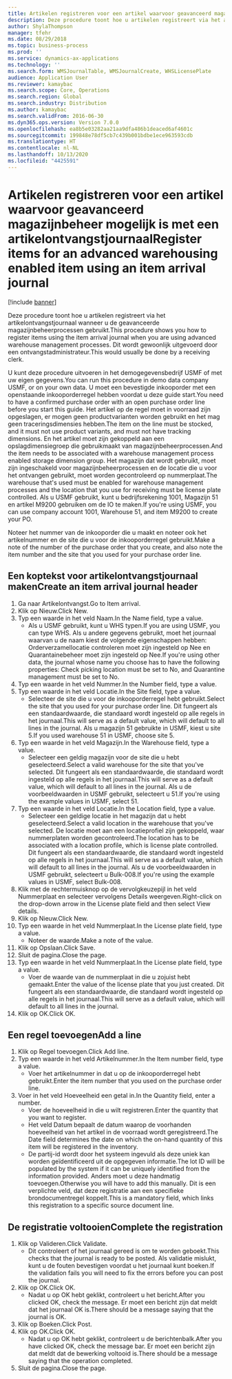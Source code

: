 ```yaml
---
title: Artikelen registreren voor een artikel waarvoor geavanceerd magazijnbeheer mogelijk is met een artikelontvangstjournaal
description: Deze procedure toont hoe u artikelen registreert via het artikelontvangstjournaal wanneer u de geavanceerde magazijnbeheerprocessen gebruikt.
author: ShylaThompson
manager: tfehr
ms.date: 08/29/2018
ms.topic: business-process
ms.prod: ''
ms.service: dynamics-ax-applications
ms.technology: ''
ms.search.form: WMSJournalTable, WMSJournalCreate, WHSLicensePlate
audience: Application User
ms.reviewer: kamaybac
ms.search.scope: Core, Operations
ms.search.region: Global
ms.search.industry: Distribution
ms.author: kamaybac
ms.search.validFrom: 2016-06-30
ms.dyn365.ops.version: Version 7.0.0
ms.openlocfilehash: ea8b5e03282aa21aa9dfa486b1deaced6af4601c
ms.sourcegitcommit: 199848e78df5cb7c439b001bdbe1ece963593cdb
ms.translationtype: HT
ms.contentlocale: nl-NL
ms.lasthandoff: 10/13/2020
ms.locfileid: "4425591"
---
```

# <a name="register-items-for-an-advanced-warehousing-enabled-item-using-an-item-arrival-journal"></a><span data-ttu-id="aacf9-103">Artikelen registreren voor een artikel waarvoor geavanceerd magazijnbeheer mogelijk is met een artikelontvangstjournaal</span><span class="sxs-lookup"><span data-stu-id="aacf9-103">Register items for an advanced warehousing enabled item using an item arrival journal</span></span>

[!include [banner](../../includes/banner.md)]

<span data-ttu-id="aacf9-104">Deze procedure toont hoe u artikelen registreert via het artikelontvangstjournaal wanneer u de geavanceerde magazijnbeheerprocessen gebruikt.</span><span class="sxs-lookup"><span data-stu-id="aacf9-104">This procedure shows you how to register items using the item arrival journal when you are using advanced warehouse management processes.</span></span> <span data-ttu-id="aacf9-105">Dit wordt gewoonlijk uitgevoerd door een ontvangstadministrateur.</span><span class="sxs-lookup"><span data-stu-id="aacf9-105">This would usually be done by a receiving clerk.</span></span> 

<span data-ttu-id="aacf9-106">U kunt deze procedure uitvoeren in het demogegevensbedrijf USMF of met uw eigen gegevens.</span><span class="sxs-lookup"><span data-stu-id="aacf9-106">You can run this procedure in demo data company USMF, or on your own data.</span></span> <span data-ttu-id="aacf9-107">U moet een bevestigde inkooporder met een openstaande inkooporderregel hebben voordat u deze guide start.</span><span class="sxs-lookup"><span data-stu-id="aacf9-107">You need to have a confirmed purchase order with an open purchase order line before you start this guide.</span></span> <span data-ttu-id="aacf9-108">Het artikel op de regel moet in voorraad zijn opgeslagen, er mogen geen productvarianten worden gebruikt en het mag geen traceringsdimensies hebben.</span><span class="sxs-lookup"><span data-stu-id="aacf9-108">The item on the line must be stocked, and it must not use product variants, and must not have tracking dimensions.</span></span> <span data-ttu-id="aacf9-109">En het artikel moet zijn gekoppeld aan een opslagdimensiegroep die gebruikmaakt van magazijnbeheerprocessen.</span><span class="sxs-lookup"><span data-stu-id="aacf9-109">And the item needs to be associated with a warehouse management process enabled storage dimension group.</span></span> <span data-ttu-id="aacf9-110">Het magazijn dat wordt gebruikt, moet zijn ingeschakeld voor magazijnbeheerprocessen en de locatie die u voor het ontvangen gebruikt, moet worden gecontroleerd op nummerplaat.</span><span class="sxs-lookup"><span data-stu-id="aacf9-110">The warehouse that's used must be enabled for warehouse management processes and the location that you use for receiving must be license plate controlled.</span></span> <span data-ttu-id="aacf9-111">Als u USMF gebruikt, kunt u bedrijfsrekening 1001, Magazijn 51 en artikel M9200 gebruiken om de IO te maken.</span><span class="sxs-lookup"><span data-stu-id="aacf9-111">If you're using USMF, you can use company account 1001, Warehouse 51, and item M9200 to create your PO.</span></span> 

<span data-ttu-id="aacf9-112">Noteer het nummer van de inkooporder die u maakt en noteer ook het artikelnummer en de site die u voor de inkooporderregel gebruikt.</span><span class="sxs-lookup"><span data-stu-id="aacf9-112">Make a note of the number of the purchase order that you create, and also note the item number and the site that you used for your purchase order line.</span></span>


## <a name="create-an-item-arrival-journal-header"></a><span data-ttu-id="aacf9-113">Een koptekst voor artikelontvangstjournaal maken</span><span class="sxs-lookup"><span data-stu-id="aacf9-113">Create an item arrival journal header</span></span>
1. <span data-ttu-id="aacf9-114">Ga naar Artikelontvangst.</span><span class="sxs-lookup"><span data-stu-id="aacf9-114">Go to Item arrival.</span></span>
2. <span data-ttu-id="aacf9-115">Klik op Nieuw.</span><span class="sxs-lookup"><span data-stu-id="aacf9-115">Click New.</span></span>
3. <span data-ttu-id="aacf9-116">Typ een waarde in het veld Naam.</span><span class="sxs-lookup"><span data-stu-id="aacf9-116">In the Name field, type a value.</span></span>
    * <span data-ttu-id="aacf9-117">Als u USMF gebruikt, kunt u WHS typen.</span><span class="sxs-lookup"><span data-stu-id="aacf9-117">If you are using USMF, you can type WHS.</span></span> <span data-ttu-id="aacf9-118">Als u andere gegevens gebruikt, moet het journaal waarvan u de naam kiest de volgende eigenschappen hebben: Orderverzamellocatie controleren moet zijn ingesteld op Nee en Quarantainebeheer moet zijn ingesteld op Nee.</span><span class="sxs-lookup"><span data-stu-id="aacf9-118">If you're using other data, the journal whose name you choose has to have the following properties: Check picking location must be set to No, and Quarantine management must be set to No.</span></span>  
4. <span data-ttu-id="aacf9-119">Typ een waarde in het veld Nummer.</span><span class="sxs-lookup"><span data-stu-id="aacf9-119">In the Number field, type a value.</span></span>
5. <span data-ttu-id="aacf9-120">Typ een waarde in het veld Locatie.</span><span class="sxs-lookup"><span data-stu-id="aacf9-120">In the Site field, type a value.</span></span>
    * <span data-ttu-id="aacf9-121">Selecteer de site die u voor de inkooporderregel hebt gebruikt.</span><span class="sxs-lookup"><span data-stu-id="aacf9-121">Select the site that you used for your purchase order line.</span></span> <span data-ttu-id="aacf9-122">Dit fungeert als een standaardwaarde, die standaard wordt ingesteld op alle regels in het journaal.</span><span class="sxs-lookup"><span data-stu-id="aacf9-122">This will serve as a default value, which will default to all lines in the journal.</span></span> <span data-ttu-id="aacf9-123">Als u magazijn 51 gebruikte in USMF, kiest u site 5.</span><span class="sxs-lookup"><span data-stu-id="aacf9-123">If you used warehouse 51 in USMF, choose site 5.</span></span>  
6. <span data-ttu-id="aacf9-124">Typ een waarde in het veld Magazijn.</span><span class="sxs-lookup"><span data-stu-id="aacf9-124">In the Warehouse field, type a value.</span></span>
    * <span data-ttu-id="aacf9-125">Selecteer een geldig magazijn voor de site die u hebt geselecteerd.</span><span class="sxs-lookup"><span data-stu-id="aacf9-125">Select a valid warehouse for the site that you've selected.</span></span> <span data-ttu-id="aacf9-126">Dit fungeert als een standaardwaarde, die standaard wordt ingesteld op alle regels in het journaal.</span><span class="sxs-lookup"><span data-stu-id="aacf9-126">This will serve as a default value, which will default to all lines in the journal.</span></span> <span data-ttu-id="aacf9-127">Als u de voorbeeldwaarden in USMF gebruikt, selecteert u 51.</span><span class="sxs-lookup"><span data-stu-id="aacf9-127">If you're using the example values in USMF, select 51.</span></span>  
7. <span data-ttu-id="aacf9-128">Typ een waarde in het veld Locatie.</span><span class="sxs-lookup"><span data-stu-id="aacf9-128">In the Location field, type a value.</span></span>
    * <span data-ttu-id="aacf9-129">Selecteer een geldige locatie in het magazijn dat u hebt geselecteerd.</span><span class="sxs-lookup"><span data-stu-id="aacf9-129">Select a valid location in the warehouse that you've selected.</span></span> <span data-ttu-id="aacf9-130">De locatie moet aan een locatieprofiel zijn gekoppeld, waar nummerplaten worden gecontroleerd.</span><span class="sxs-lookup"><span data-stu-id="aacf9-130">The location has to be associated with a location profile, which is license plate controlled.</span></span> <span data-ttu-id="aacf9-131">Dit fungeert als een standaardwaarde, die standaard wordt ingesteld op alle regels in het journaal.</span><span class="sxs-lookup"><span data-stu-id="aacf9-131">This will serve as a default value, which will default to all lines in the journal.</span></span> <span data-ttu-id="aacf9-132">Als u de voorbeeldwaarden in USMF gebruikt, selecteert u Bulk-008.</span><span class="sxs-lookup"><span data-stu-id="aacf9-132">If you're using the example values in USMF, select Bulk-008.</span></span>  
8. <span data-ttu-id="aacf9-133">Klik met de rechtermuisknop op de vervolgkeuzepijl in het veld Nummerplaat en selecteer vervolgens Details weergeven.</span><span class="sxs-lookup"><span data-stu-id="aacf9-133">Right-click on the drop-down arrow in the License plate field and then select View details.</span></span>
9. <span data-ttu-id="aacf9-134">Klik op Nieuw.</span><span class="sxs-lookup"><span data-stu-id="aacf9-134">Click New.</span></span>
10. <span data-ttu-id="aacf9-135">Typ een waarde in het veld Nummerplaat.</span><span class="sxs-lookup"><span data-stu-id="aacf9-135">In the License plate field, type a value.</span></span>
    * <span data-ttu-id="aacf9-136">Noteer de waarde.</span><span class="sxs-lookup"><span data-stu-id="aacf9-136">Make a note of the value.</span></span>  
11. <span data-ttu-id="aacf9-137">Klik op Opslaan.</span><span class="sxs-lookup"><span data-stu-id="aacf9-137">Click Save.</span></span>
12. <span data-ttu-id="aacf9-138">Sluit de pagina.</span><span class="sxs-lookup"><span data-stu-id="aacf9-138">Close the page.</span></span>
13. <span data-ttu-id="aacf9-139">Typ een waarde in het veld Nummerplaat.</span><span class="sxs-lookup"><span data-stu-id="aacf9-139">In the License plate field, type a value.</span></span>
    * <span data-ttu-id="aacf9-140">Voer de waarde van de nummerplaat in die u zojuist hebt gemaakt.</span><span class="sxs-lookup"><span data-stu-id="aacf9-140">Enter the value of the license plate that you just created.</span></span> <span data-ttu-id="aacf9-141">Dit fungeert als een standaardwaarde, die standaard wordt ingesteld op alle regels in het journaal.</span><span class="sxs-lookup"><span data-stu-id="aacf9-141">This will serve as a default value, which will default to all lines in the journal.</span></span>  
14. <span data-ttu-id="aacf9-142">Klik op OK.</span><span class="sxs-lookup"><span data-stu-id="aacf9-142">Click OK.</span></span>

## <a name="add-a-line"></a><span data-ttu-id="aacf9-143">Een regel toevoegen</span><span class="sxs-lookup"><span data-stu-id="aacf9-143">Add a line</span></span>
1. <span data-ttu-id="aacf9-144">Klik op Regel toevoegen.</span><span class="sxs-lookup"><span data-stu-id="aacf9-144">Click Add line.</span></span>
2. <span data-ttu-id="aacf9-145">Typ een waarde in het veld Artikelnummer.</span><span class="sxs-lookup"><span data-stu-id="aacf9-145">In the Item number field, type a value.</span></span>
    * <span data-ttu-id="aacf9-146">Voer het artikelnummer in dat u op de inkooporderregel hebt gebruikt.</span><span class="sxs-lookup"><span data-stu-id="aacf9-146">Enter the item number that you used on the purchase order line.</span></span>  
3. <span data-ttu-id="aacf9-147">Voer in het veld Hoeveelheid een getal in.</span><span class="sxs-lookup"><span data-stu-id="aacf9-147">In the Quantity field, enter a number.</span></span>
    * <span data-ttu-id="aacf9-148">Voer de hoeveelheid in die u wilt registreren.</span><span class="sxs-lookup"><span data-stu-id="aacf9-148">Enter the quantity that you want to register.</span></span>  
    * <span data-ttu-id="aacf9-149">Het veld Datum bepaalt de datum waarop de voorhanden hoeveelheid van het artikel in de voorraad wordt geregistreerd.</span><span class="sxs-lookup"><span data-stu-id="aacf9-149">The Date field determines the date on which the on-hand quantity of this item will be registered in the inventory.</span></span>  
    * <span data-ttu-id="aacf9-150">De partij-id wordt door het systeem ingevuld als deze uniek kan worden geïdentificeerd uit de opgegeven informatie.</span><span class="sxs-lookup"><span data-stu-id="aacf9-150">The lot ID will be populated by the system if it can be uniquely identified from the information provided.</span></span> <span data-ttu-id="aacf9-151">Anders moet u deze handmatig toevoegen.</span><span class="sxs-lookup"><span data-stu-id="aacf9-151">Otherwise you will have to add this manually.</span></span> <span data-ttu-id="aacf9-152">Dit is een verplichte veld, dat deze registratie aan een specifieke brondocumentregel koppelt.</span><span class="sxs-lookup"><span data-stu-id="aacf9-152">This is a mandatory field, which links this registration to a specific source document line.</span></span>  

## <a name="complete-the-registration"></a><span data-ttu-id="aacf9-153">De registratie voltooien</span><span class="sxs-lookup"><span data-stu-id="aacf9-153">Complete the registration</span></span>
1. <span data-ttu-id="aacf9-154">Klik op Valideren.</span><span class="sxs-lookup"><span data-stu-id="aacf9-154">Click Validate.</span></span>
    * <span data-ttu-id="aacf9-155">Dit controleert of het journaal gereed is om te worden geboekt.</span><span class="sxs-lookup"><span data-stu-id="aacf9-155">This checks that the journal is ready to be posted.</span></span> <span data-ttu-id="aacf9-156">Als validatie mislukt, kunt u de fouten bevestigen voordat u het journaal kunt boeken.</span><span class="sxs-lookup"><span data-stu-id="aacf9-156">If the validation fails you will need to fix the errors before you can post the journal.</span></span>  
2. <span data-ttu-id="aacf9-157">Klik op OK.</span><span class="sxs-lookup"><span data-stu-id="aacf9-157">Click OK.</span></span>
    * <span data-ttu-id="aacf9-158">Nadat u op OK hebt geklikt, controleert u het bericht.</span><span class="sxs-lookup"><span data-stu-id="aacf9-158">After you clicked OK, check the message.</span></span> <span data-ttu-id="aacf9-159">Er moet een bericht zijn dat meldt dat het journaal OK is.</span><span class="sxs-lookup"><span data-stu-id="aacf9-159">There should be a message saying that the journal is OK.</span></span>  
3. <span data-ttu-id="aacf9-160">Klik op Boeken.</span><span class="sxs-lookup"><span data-stu-id="aacf9-160">Click Post.</span></span>
4. <span data-ttu-id="aacf9-161">Klik op OK.</span><span class="sxs-lookup"><span data-stu-id="aacf9-161">Click OK.</span></span>
    * <span data-ttu-id="aacf9-162">Nadat u op OK hebt geklikt, controleert u de berichtenbalk.</span><span class="sxs-lookup"><span data-stu-id="aacf9-162">After you have clicked OK, check the message bar.</span></span> <span data-ttu-id="aacf9-163">Er moet een bericht zijn dat meldt dat de bewerking voltooid is.</span><span class="sxs-lookup"><span data-stu-id="aacf9-163">There should be a message saying that the operation completed.</span></span>  
5. <span data-ttu-id="aacf9-164">Sluit de pagina.</span><span class="sxs-lookup"><span data-stu-id="aacf9-164">Close the page.</span></span>

